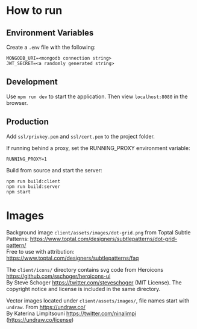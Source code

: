 # How to run

## Environment Variables

Create a `.env` file with the following:

```
MONGODB_URI=<mongodb connection string>
JWT_SECRET=<a randomly generated string>
```

## Development

Use `npm run dev` to start the application. Then view `localhost:8080` in the
browser.

## Production

Add `ssl/privkey.pem` and `ssl/cert.pem` to the project folder.

If running behind a proxy, set the RUNNING_PROXY environment variable:

```
RUNNING_PROXY=1
```

Build from source and start the server:

```
npm run build:client
npm run build:server
npm start
```

# Images

Background image `client/assets/images/dot-grid.png`
from Toptal Subtle Patterns: https://www.toptal.com/designers/subtlepatterns/dot-grid-pattern/  
Free to use with attribution: https://www.toptal.com/designers/subtlepatterns/faq

The `client/icons/` directory contains svg code
from Heroicons https://github.com/sschoger/heroicons-ui  
By Steve Schoger https://twitter.com/steveschoger (MIT License).
The copyright notice and license is included in the same directory.

Vector images located under `client/assets/images/`, file names start with `undraw`.
From https://undraw.co/  
By Katerina Limpitsouni https://twitter.com/ninalimpi (https://undraw.co/license)
